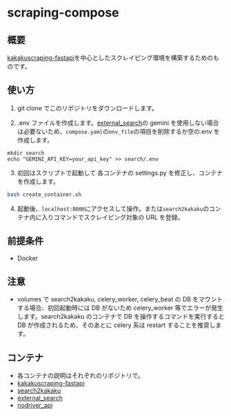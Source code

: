 # scraping-compose

## 概要

[kakakuscraping-fastapi](https://github.com/gkjg8787/kakakuscraping-fastapi)を中心としたスクレイピング環境を構築するためのものです。

## 使い方

1. git clone でこのリポジトリをダウンロードします。

2. .env ファイルを作成します。[external_search](https://github.com/gkjg8787/external_search)の gemini を使用しない場合は必要ないため、`compose.yaml`の`env_file`の項目を削除するか空の.env を作成します。

```
mkdir search
echo "GEMINI_API_KEY=your_api_key" >> search/.env
```

3.  初回はスクリプトで起動して 各コンテナの settings.py を修正し、コンテナを作成します。

```bash
bash create_container.sh
```

4. 起動後、`localhost:8000`にアクセスして操作。または`search2kakaku`のコンテナ内に入りコマンドでスクレイピング対象の URL を登録。

## 前提条件

- Docker

## 注意

- volumes で search2kakaku, celery_worker, celery_beat の DB をマウントする場合、初回起動時には DB がないため celery_worker 等でエラーが発生します。search2kakaku のコンテナで DB を操作するコマンドを実行すると DB が作成されるため、そのあとに celery 系は restart することを推奨します。

## コンテナ

- 各コンテナの説明はそれぞれのリポジトリで。
- [kakakuscraping-fastapi](https://github.com/gkjg8787/kakakuscraping-fastapi)
- [search2kakaku](https://github.com/gkjg8787/search2kakaku)
- [external_search](https://github.com/gkjg8787/external_search)
- [nodriver_api](https://github.com/gkjg8787/nodriver_api)
